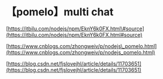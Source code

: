 # 【pomelo】multi chat

[https://itbilu.com/nodejs/npm/EknY6k0FX.html\#source](https://itbilu.com/nodejs/npm/EknY6k0FX.html#source)

[https://www.cnblogs.com/zhongweiv/p/nodejs\_pomelo.html](https://www.cnblogs.com/zhongweiv/p/nodejs_pomelo.html)

[https://blog.csdn.net/fjslovejhl/article/details/11703651](https://blog.csdn.net/fjslovejhl/article/details/11703651)


